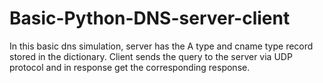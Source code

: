 # Basic-Python-DNS-server-client
In this basic dns simulation, server has the A type and cname type record stored in the dictionary. Client sends the query to the server via UDP protocol and in response get the corresponding response.
